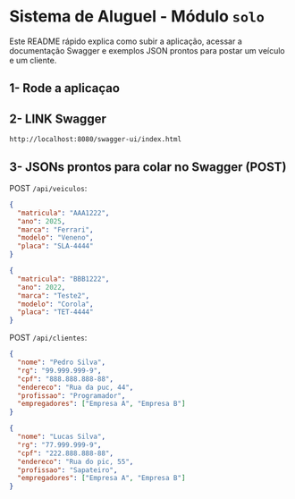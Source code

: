 # Sistema de Aluguel - Módulo `solo`

Este README rápido explica como subir a aplicação, acessar a documentação Swagger e exemplos JSON prontos para postar um veículo e um cliente.

## 1- Rode a aplicaçao

## 2- LINK Swagger
```
http://localhost:8080/swagger-ui/index.html
```
## 3- JSONs prontos para colar no Swagger (POST)

POST `/api/veiculos`:

```json
{
  "matricula": "AAA1222",
  "ano": 2025,
  "marca": "Ferrari",
  "modelo": "Veneno",
  "placa": "SLA-4444"
}
```

```json
{
  "matricula": "BBB1222",
  "ano": 2022,
  "marca": "Teste2",
  "modelo": "Corola",
  "placa": "TET-4444"
}
```


POST `/api/clientes`:

```json
{
  "nome": "Pedro Silva",
  "rg": "99.999.999-9",
  "cpf": "888.888.888-88",
  "endereco": "Rua da puc, 44",
  "profissao": "Programador",
  "empregadores": ["Empresa A", "Empresa B"]
}
```

```json
{
  "nome": "Lucas Silva",
  "rg": "77.999.999-9",
  "cpf": "222.888.888-88",
  "endereco": "Rua do pic, 55",
  "profissao": "Sapateiro",
  "empregadores": ["Empresa A", "Empresa B"]
}
```


